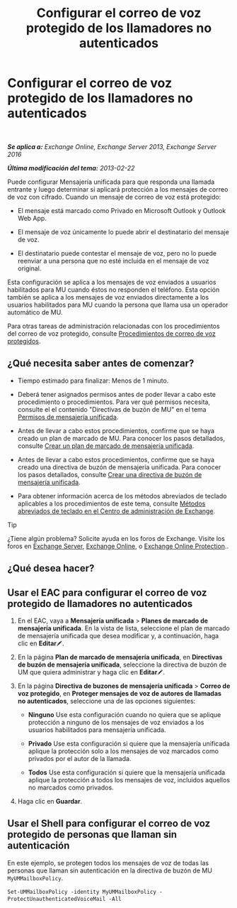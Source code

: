 ﻿---
title: 'Configurar el correo de voz protegido de los llamadores no autenticados'
TOCTitle: Configurar el correo de voz protegido de los llamadores no autenticados
ms:assetid: 106bfa0a-a0fa-4a1b-bd59-4b6df1d0d61d
ms:mtpsurl: https://technet.microsoft.com/es-es/library/Dd335098(v=EXCHG.150)
ms:contentKeyID: 52061787
ms.date: 05/22/2018
mtps_version: v=EXCHG.150
ms.translationtype: MT
---

# Configurar el correo de voz protegido de los llamadores no autenticados

 

_**Se aplica a:** Exchange Online, Exchange Server 2013, Exchange Server 2016_

_**Última modificación del tema:** 2013-02-22_

Puede configurar Mensajería unificada para que responda una llamada entrante y luego determinar si aplicará protección a los mensajes de correo de voz con cifrado. Cuando un mensaje de correo de voz está protegido:

  - El mensaje está marcado como Privado en Microsoft Outlook y Outlook Web App.

  - El mensaje de voz únicamente lo puede abrir el destinatario del mensaje de voz.

  - El destinatario puede contestar el mensaje de voz, pero no lo puede reenviar a una persona que no esté incluida en el mensaje de voz original.

Esta configuración se aplica a los mensajes de voz enviados a usuarios habilitados para MU cuando éstos no responden el teléfono. Esta opción también se aplica a los mensajes de voz enviados directamente a los usuarios habilitados para MU cuando la persona que llama usa un operador automático de MU.

Para otras tareas de administración relacionadas con los procedimientos del correo de voz protegido, consulte [Procedimientos de correo de voz protegidos](protected-voice-mail-procedures-exchange-2013-help.md).

## ¿Qué necesita saber antes de comenzar?

  - Tiempo estimado para finalizar: Menos de 1 minuto.

  - Deberá tener asignados permisos antes de poder llevar a cabo este procedimiento o procedimientos. Para ver qué permisos necesita, consulte el el contenido "Directivas de buzón de MU" en el tema [Permisos de mensajería unificada](unified-messaging-permissions-exchange-2013-help.md).

  - Antes de llevar a cabo estos procedimientos, confirme que se haya creado un plan de marcado de MU. Para conocer los pasos detallados, consulte [Crear un plan de marcado de mensajería unificada](create-a-um-dial-plan-exchange-2013-help.md).

  - Antes de llevar a cabo estos procedimientos, confirme que se haya creado una directiva de buzón de mensajería unificada. Para conocer los pasos detallados, consulte [Crear una directiva de buzón de mensajería unificada](create-a-um-mailbox-policy-exchange-2013-help.md).

  - Para obtener información acerca de los métodos abreviados de teclado aplicables a los procedimientos de este tema, consulte [Métodos abreviados de teclado en el Centro de administración de Exchange](keyboard-shortcuts-in-the-exchange-admin-center-exchange-online-protection-help.md).


> [!TIP]
> ¿Tiene algún problema? Solicite ayuda en los foros de Exchange. Visite los foros en <A href="https://go.microsoft.com/fwlink/p/?linkid=60612">Exchange Server</A>, <A href="https://go.microsoft.com/fwlink/p/?linkid=267542">Exchange Online</A>, o <A href="https://go.microsoft.com/fwlink/p/?linkid=285351">Exchange Online Protection</A>..



## ¿Qué desea hacer?

## Usar el EAC para configurar el correo de voz protegido de llamadores no autenticados

1.  En el EAC, vaya a **Mensajería unificada** \> **Planes de marcado de mensajería unificada**. En la vista de lista, seleccione el plan de marcado de mensajería unificada que desea modificar y, a continuación, haga clic en **Editar**![Icono Editar](images/Bb124582.6f53ccb2-1f13-4c02-bea0-30690e6ea71d(EXCHG.150).gif "Icono Editar").

2.  En la página **Plan de marcado de mensajería unificada**, en **Directivas de buzón de mensajería unificada**, seleccione la directiva de buzón de UM que quiera administrar y haga clic en **Editar**![Icono Editar](images/Bb124582.6f53ccb2-1f13-4c02-bea0-30690e6ea71d(EXCHG.150).gif "Icono Editar").

3.  En la página **Directiva de buzones de mensajería unificada** \> **Correo de voz protegido**, en **Proteger mensajes de voz de autores de llamadas no autenticados**, seleccione una de las opciones siguientes:
    
      - **Ninguno** Use esta configuración cuando no quiera que se aplique protección a ninguno de los mensajes de voz enviados a los usuarios habilitados para mensajería unificada.
    
      - **Privado** Use esta configuración si quiere que la mensajería unificada aplique la protección solo a los mensajes de voz marcados como privados por el autor de la llamada.
    
      - **Todos** Use esta configuración si quiere que la mensajería unificada aplique la protección a todos los mensajes de voz, incluidos aquellos no marcados como privados.

4.  Haga clic en **Guardar**.

## Usar el Shell para configurar el correo de voz protegido de personas que llaman sin autenticación

En este ejemplo, se protegen todos los mensajes de voz de todas las personas que llaman sin autenticación en la directiva de buzón de MU `MyUMMailboxPolicy`.

    Set-UMMailboxPolicy -identity MyUMMailboxPolicy -ProtectUnauthenticatedVoiceMail -All

